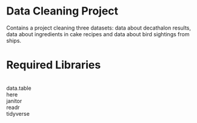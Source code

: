 # Data Cleaning Project
Contains a project cleaning three datasets: data about decathalon results, data about ingredients in cake recipes and data about bird sightings from ships. 

# Required Libraries 
<br> data.table 
<br> here
<br> janitor
<br> readr
<br> tidyverse
